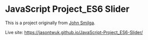 # JavaScript Project_ES6 Slider
This is a project originally from <a href="https://github.com/john-smilga/javascript-basic-projects">John Smilga</a>.

Live site: https://jasontwuk.github.io/JavaScript-Project_ES6-Slider/
